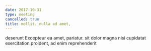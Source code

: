 ```yaml
---
date: 2017-10-31
type: meeting
cancelled: true
title: mollit. nulla ad amet,
---
```

deserunt Excepteur ea amet, pariatur. sit dolor magna nisi cupidatat exercitation proident, ad enim reprehenderit